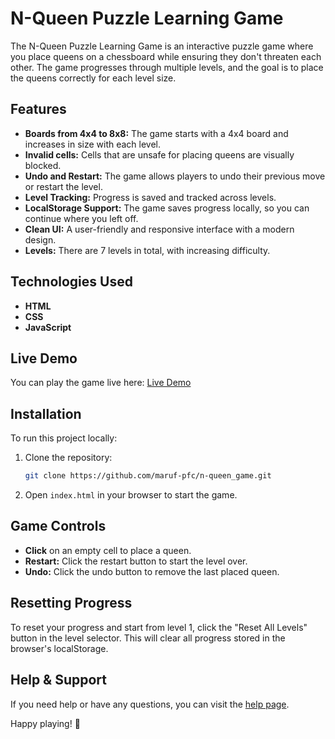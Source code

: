 # N-Queen Puzzle Learning Game

The N-Queen Puzzle Learning Game is an interactive puzzle game where you place queens on a chessboard while ensuring they don't threaten each other. The game progresses through multiple levels, and the goal is to place the queens correctly for each level size.

## Features
- **Boards from 4x4 to 8x8:** The game starts with a 4x4 board and increases in size with each level.
- **Invalid cells:** Cells that are unsafe for placing queens are visually blocked.
- **Undo and Restart:** The game allows players to undo their previous move or restart the level.
- **Level Tracking:** Progress is saved and tracked across levels.
- **LocalStorage Support:** The game saves progress locally, so you can continue where you left off.
- **Clean UI:** A user-friendly and responsive interface with a modern design.
- **Levels:** There are 7 levels in total, with increasing difficulty.

## Technologies Used
- **HTML**
- **CSS**
- **JavaScript**

## Live Demo
You can play the game live here: [Live Demo](https://maruf-pfc.github.io/n-queen_game)

## Installation

To run this project locally:

1. Clone the repository:
   ```bash
   git clone https://github.com/maruf-pfc/n-queen_game.git
   ```

2. Open `index.html` in your browser to start the game.

## Game Controls

* **Click** on an empty cell to place a queen.
* **Restart:** Click the restart button to start the level over.
* **Undo:** Click the undo button to remove the last placed queen.

## Resetting Progress

To reset your progress and start from level 1, click the "Reset All Levels" button in the level selector. This will clear all progress stored in the browser's localStorage.

## Help & Support

If you need help or have any questions, you can visit the [help page](help.html).

Happy playing! 🎉
